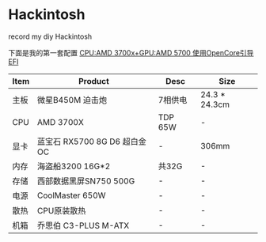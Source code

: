 # Hackintosh
record my diy Hackintosh

下面是我的第一套配置
[CPU:AMD 3700x+GPU:AMD 5700
使用OpenCore引导EFI](./EFIs/B450_3700x_5700)

| Item | Product | Desc | Size |
| --- | --- | --- | --- |
| 主板 | 微星B450M 迫击炮 | 7相供电 | 24.3 * 24.3cm |
| CPU | AMD 3700X | TDP 65W | - |
| 显卡 | 蓝宝石 RX5700 8G D6 超白金OC | - | 306mm |
| 内存 | 海盗船3200 16G*2 | 共32G | - |
| 存储 | 西部数据黑屏SN750 500G | - | - |
| 电源 | CoolMaster 650W | - | - |
| 散热 | CPU原装散热 | - | - |
| 机箱 | 乔思伯 C3-PLUS M-ATX | - | - |
